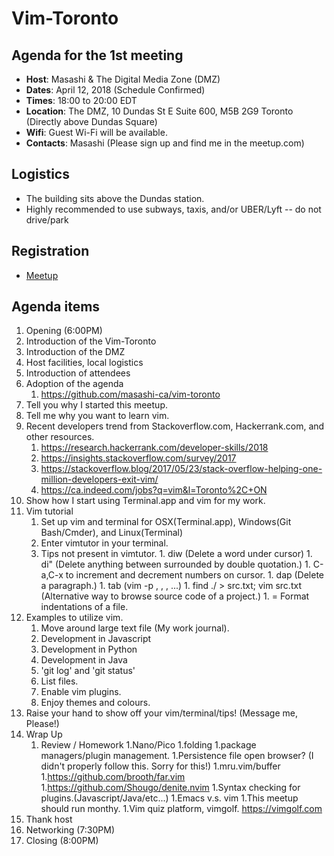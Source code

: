 # Vim-Toronto

## Agenda for the 1st meeting

- **Host**: 		Masashi & The Digital Media Zone (DMZ)
- **Dates**: 		April 12, 2018 (Schedule Confirmed)
- **Times**: 		18:00 to 20:00 EDT
- **Location**: The DMZ, 10 Dundas St E Suite 600, M5B 2G9 Toronto (Directly above Dundas Square)
- **Wifi**: 		Guest Wi-Fi will be available.
- **Contacts**: Masashi (Please sign up and find me in the meetup.com)

## Logistics

- The building sits above the Dundas station.
- Highly recommended to use subways, taxis, and/or UBER/Lyft -- do not drive/park

## Registration

- [Meetup](https://www.meetup.com/Toronto-Vim/)

## Agenda items

1. Opening (6:00PM)
1. Introduction of the Vim-Toronto
1. Introduction of the DMZ
1. Host facilities, local logistics
1. Introduction of attendees
1. Adoption of the agenda
   1. https://github.com/masashi-ca/vim-toronto
1. Tell you why I started this meetup.
1. Tell me why you want to learn vim.
1. Recent developers trend from Stackoverflow.com, Hackerrank.com, and other resources.
   1. https://research.hackerrank.com/developer-skills/2018
   1. https://insights.stackoverflow.com/survey/2017
	 1. https://stackoverflow.blog/2017/05/23/stack-overflow-helping-one-million-developers-exit-vim/
	 1. https://ca.indeed.com/jobs?q=vim&l=Toronto%2C+ON
1. Show how I start using Terminal.app and vim for my work.
1. Vim tutorial
   1. Set up vim and terminal for OSX(Terminal.app), Windows(Git Bash/Cmder), and Linux(Terminal)
   1. Enter vimtutor in your terminal.
   1. Tips not present in vimtutor.
	 		1. diw (Delete a word under cursor)
	 		1. di" (Delete anything between surrounded by double quotation.)
	 		1. C-a,C-x to increment and decrement numbers on cursor.
	 		1. dap (Delete a paragraph.)
	 		1. tab (vim -p <FILE1>, <FILE2>, <FILE3>, ...)
	 		1. find ./ > src.txt; vim src.txt (Alternative way to browse source code of a project.)
	 		1. = Format indentations of a file.
1. Examples to utilize vim.
	 1. Move around large text file (My work journal).
	 1. Development in Javascript
	 1. Development in Python
	 1. Development in Java
   1. 'git log' and 'git status'
   1. List files.
   1. Enable vim plugins.
   1. Enjoy themes and colours.
1. Raise your hand to show off your vim/terminal/tips! (Message me, Please!)
1. Wrap Up
   1. Review / Homework
	 		1.Nano/Pico
	 		1.folding
	 		1.package managers/plugin management.
	 		1.Persistence file open browser? (I didn't properly follow this. Sorry for this!)
	 		1.mru.vim/buffer
	 		1.https://github.com/brooth/far.vim
	 		1.https://github.com/Shougo/denite.nvim
	 		1.Syntax checking for plugins.(Javascript/Java/etc...)
	 		1.Emacs v.s. vim
	 		1.This meetup should run monthy.
	 		1.Vim quiz platform, vimgolf. https://vimgolf.com
1. Thank host
1. Networking (7:30PM)
1. Closing (8:00PM)
